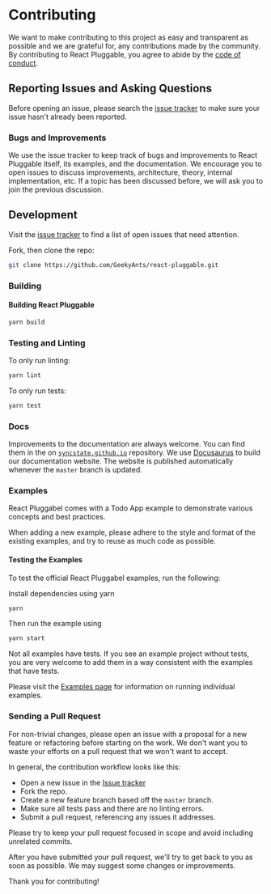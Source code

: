 # Contributing

We want to make contributing to this project as easy and transparent as possible and we are grateful for, any contributions made by the community. By contributing to React Pluggable, you agree to abide by the [code of conduct](https://github.com/GeekyAnts/react-pluggable/blob/master/CODE_OF_CONDUCT.md).

## Reporting Issues and Asking Questions

Before opening an issue, please search the [issue tracker](https://github.com/GeekyAnts/react-pluggable/issues) to make sure your issue hasn't already been reported.

### Bugs and Improvements

We use the issue tracker to keep track of bugs and improvements to React Pluggable itself, its examples, and the documentation. We encourage you to open issues to discuss improvements, architecture, theory, internal implementation, etc. If a topic has been discussed before, we will ask you to join the previous discussion.

## Development

Visit the [issue tracker](https://github.com/GeekyAnts/react-pluggable/issues) to find a list of open issues that need attention.

Fork, then clone the repo:

```sh
git clone https://github.com/GeekyAnts/react-pluggable.git
```

### Building

#### Building React Pluggable

```sh
yarn build
```

### Testing and Linting

To only run linting:

```sh
yarn lint
```

To only run tests:

```sh
yarn test
```

### Docs

Improvements to the documentation are always welcome. You can find them in the on [`syncstate.github.io`](https://github.com/react-pluggable/react-pluggable.github.io) repository. We use [Docusaurus](https://docusaurus.io/) to build our documentation website. The website is published automatically whenever the `master` branch is updated.

### Examples

React Pluggabel comes with a Todo App example to demonstrate various concepts and best practices.

When adding a new example, please adhere to the style and format of the existing examples, and try to reuse as much code as possible.

#### Testing the Examples

To test the official React Pluggabel examples, run the following:

Install dependencies using yarn

```sh
yarn
```

Then run the example using

```sh
yarn start
```

Not all examples have tests. If you see an example project without tests, you are very welcome to add them in a way consistent with the examples that have tests.

Please visit the [Examples page](https://react-pluggable.github.io/docs/hello-world-example) for information on running individual examples.

### Sending a Pull Request

For non-trivial changes, please open an issue with a proposal for a new feature or refactoring before starting on the work. We don't want you to waste your efforts on a pull request that we won't want to accept.

In general, the contribution workflow looks like this:

- Open a new issue in the [Issue tracker](https://github.com/GeekyAnts/react-pluggable/issues)
- Fork the repo.
- Create a new feature branch based off the `master` branch.
- Make sure all tests pass and there are no linting errors.
- Submit a pull request, referencing any issues it addresses.

Please try to keep your pull request focused in scope and avoid including unrelated commits.

After you have submitted your pull request, we'll try to get back to you as soon as possible. We may suggest some changes or improvements.

Thank you for contributing!
